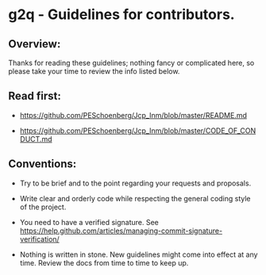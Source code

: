 # g2q - Guidelines for contributors.


## Overview:

Thanks for reading these guidelines; nothing fancy or complicated here, so
please take your time to review the info listed below. 


## Read first:

* https://github.com/PESchoenberg/Jcp_Inm/blob/master/README.md

* https://github.com/PESchoenberg/Jcp_Inm/blob/master/CODE_OF_CONDUCT.md


## Conventions:

* Try to be brief and to the point regarding your requests and proposals.

* Write clear and orderly code while respecting the general coding style of the
project.

* You need to have a verified signature. See
https://help.github.com/articles/managing-commit-signature-verification/

* Nothing is written in stone. New guidelines might come into effect at any
time. Review the docs from time to time to keep up.


